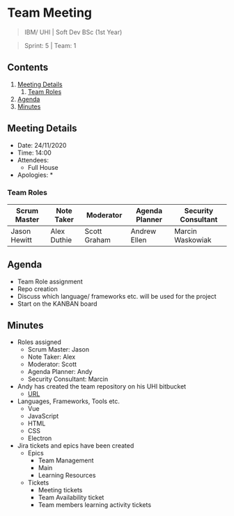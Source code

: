 # Team Meeting

> IBM/ UHI | Soft Dev BSc (1st Year)

> Sprint: 5 | Team: 1

## Contents

1. [Meeting Details](#meeting-details)
    1. [Team Roles](#team-roles)
1. [Agenda](#agenda)
1. [Minutes](#minutes)

## Meeting Details

* Date: 24/11/2020
* Time: 14:00
* Attendees:
    * Full House
* Apologies:
    *
    
### Team Roles

| Scrum Master  | Note Taker  | Moderator    | Agenda Planner | Security Consultant |
|---------------|-------------|--------------|----------------|---------------------|
| Jason Hewitt  | Alex Duthie | Scott Graham | Andrew Ellen   | Marcin Waskowiak    |

## Agenda

* Team Role assignment
* Repo creation
* Discuss which language/ frameworks etc. will be used for the project
* Start on the KANBAN board

## Minutes

* Roles assigned
    * Scrum Master: Jason
    * Note Taker: Alex
    * Moderator: Scott
    * Agenda Planner: Andy
    * Security Consultant: Marcin
* Andy has created the team repository on his UHI bitbucket
    * [URL](https://bitbucket.org/AndyE7/sprint5-photography-marketplace/src/master/)
* Languages, Frameworks, Tools etc.
    * Vue
    * JavaScript
    * HTML
    * CSS
    * Electron
* Jira tickets and epics have been created
    * Epics
        * Team Management
        * Main
        * Learning Resources
    * Tickets
        * Meeting tickets
        * Team Availability ticket
        * Team members learning activity tickets
